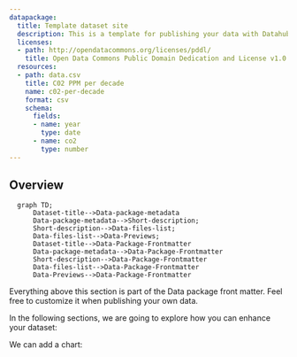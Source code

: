 ```yaml
---
datapackage:
  title: Template dataset site
  description: This is a template for publishing your data with Datahub Cloud.
  licenses:
  - path: http://opendatacommons.org/licenses/pddl/
    title: Open Data Commons Public Domain Dedication and License v1.0
  resources:
  - path: data.csv
    title: C02 PPM per decade
    name: c02-per-decade
    format: csv
    schema:
      fields:
      - name: year
        type: date
      - name: co2
        type: number
---
```


## Overview

```mermaid
  graph TD;
      Dataset-title-->Data-package-metadata
      Data-package-metadata-->Short-description;
      Short-description-->Data-files-list;
      Data-files-list-->Data-Previews;
      Dataset-title-->Data-Package-Frontmatter
      Data-package-metadata-->Data-Package-Frontmatter
      Short-description-->Data-Package-Frontmatter
      Data-files-list-->Data-Package-Frontmatter
      Data-Previews-->Data-Package-Frontmatter
```

Everything above this section is part of the Data package front matter. Feel free to customize it when publishing your own data. 

In the following  sections, we are going to explore how you can enhance your dataset:



We can add a chart:

<LineChart
  data="./data.csv"
  title="C02 per decade"
  xAxis="year"
  yAxis="co2"
/>
